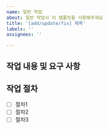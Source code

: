 ```yaml
---
name: 일반 작업
about: 일반 작업시 이 템플릿을 사용해주세요
title: '[add/update/fix] 제목'
labels: ''
assignees: ''

---
```


## 작업 내용 및 요구 사항

> 

## 작업 절차

- [ ] 절차1
- [ ] 절차2
- [ ] 절차3
